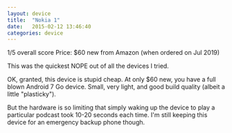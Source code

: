 ```yaml
---
layout: device
title:  "Nokia 1"
date:   2015-02-12 13:46:40
categories: device
---
```

1/5 overall score
Price: $60 new from Amazon (when ordered on Jul 2019)

This was the quickest NOPE out of all the devices I tried.

OK, granted, this device is stupid cheap. At only $60 new, you have a full blown Android 7 Go device. Small, very light, and good build quality (albeit a little "plasticky").

But the hardware is so limiting that simply waking up the device to play a particular podcast took 10-20 seconds each time. I'm still keeping this device for an emergency backup phone though.